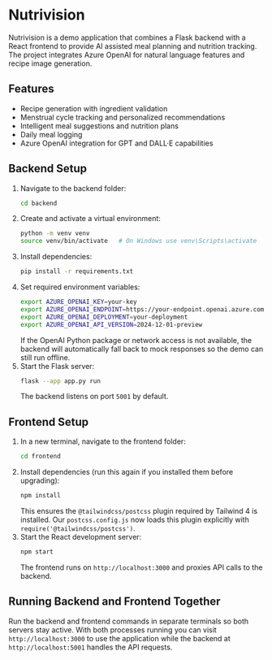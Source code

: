 # Nutrivision

Nutrivision is a demo application that combines a Flask backend with a React frontend to provide AI assisted meal planning and nutrition tracking. The project integrates Azure OpenAI for natural language features and recipe image generation.

## Features
- Recipe generation with ingredient validation
- Menstrual cycle tracking and personalized recommendations
- Intelligent meal suggestions and nutrition plans
- Daily meal logging
- Azure OpenAI integration for GPT and DALL·E capabilities

## Backend Setup
1. Navigate to the backend folder:
   ```bash
   cd backend
   ```
2. Create and activate a virtual environment:
   ```bash
   python -m venv venv
   source venv/bin/activate   # On Windows use venv\Scripts\activate
   ```
3. Install dependencies:
   ```bash
   pip install -r requirements.txt
   ```
4. Set required environment variables:
   ```bash
   export AZURE_OPENAI_KEY=your-key
   export AZURE_OPENAI_ENDPOINT=https://your-endpoint.openai.azure.com/
   export AZURE_OPENAI_DEPLOYMENT=your-deployment
   export AZURE_OPENAI_API_VERSION=2024-12-01-preview
   ```
   If the OpenAI Python package or network access is not available, the
   backend will automatically fall back to mock responses so the demo can
   still run offline.
5. Start the Flask server:
   ```bash
   flask --app app.py run
   ```
   The backend listens on port `5001` by default.

## Frontend Setup
1. In a new terminal, navigate to the frontend folder:
   ```bash
   cd frontend
   ```
2. Install dependencies (run this again if you installed them before upgrading):
   ```bash
   npm install
   ```
   This ensures the `@tailwindcss/postcss` plugin required by Tailwind 4 is installed.
   Our `postcss.config.js` now loads this plugin explicitly with `require('@tailwindcss/postcss')`.
3. Start the React development server:
   ```bash
   npm start
   ```
   The frontend runs on `http://localhost:3000` and proxies API calls to the backend.

## Running Backend and Frontend Together
Run the backend and frontend commands in separate terminals so both servers stay active. With both processes running you can visit `http://localhost:3000` to use the application while the backend at `http://localhost:5001` handles the API requests.

